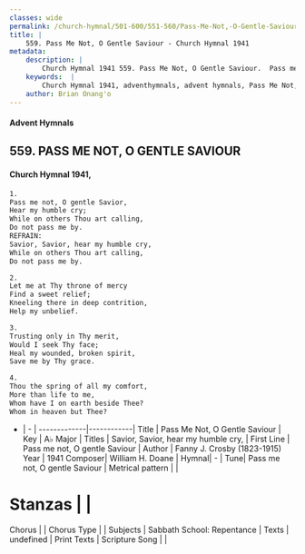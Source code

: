 ```yaml
---
classes: wide
permalink: /church-hymnal/501-600/551-560/Pass-Me-Not,-O-Gentle-Saviour/
title: |
    559. Pass Me Not, O Gentle Saviour - Church Hymnal 1941
metadata:
    description: |
        Church Hymnal 1941 559. Pass Me Not, O Gentle Saviour.  Pass me not, O gentle Savior,  Hear my humble cry;  While on others Thou art calling,  Do not pass me by.  
    keywords:  |
        Church Hymnal 1941, adventhymnals, advent hymnals, Pass Me Not, O Gentle Saviour, Pass me not, O gentle Saviour. Savior, Savior, hear my humble cry, 
    author: Brian Onang'o
---
```


#### Advent Hymnals
## 559. PASS ME NOT, O GENTLE SAVIOUR
####  Church Hymnal 1941,

```txt
1.
Pass me not, O gentle Savior, 
Hear my humble cry; 
While on others Thou art calling, 
Do not pass me by. 
REFRAIN:
Savior, Savior, hear my humble cry, 
While on others Thou art calling, 
Do not pass me by. 

2.
Let me at Thy throne of mercy 
Find a sweet relief; 
Kneeling there in deep contrition, 
Help my unbelief. 

3.
Trusting only in Thy merit, 
Would I seek Thy face; 
Heal my wounded, broken spirit, 
Save me by Thy grace. 

4.
Thou the spring of all my comfort, 
More than life to me, 
Whom have I on earth beside Thee? 
Whom in heaven but Thee?

```

- |   -  |
-------------|------------|
Title | Pass Me Not, O Gentle Saviour |
Key | A♭ Major |
Titles | Savior, Savior, hear my humble cry,  |
First Line | Pass me not, O gentle Saviour |
Author | Fanny J. Crosby (1823-1915)
Year | 1941
Composer| William H. Doane |
Hymnal|  - |
Tune| Pass me not, O gentle Saviour |
Metrical pattern | |
# Stanzas |  |
Chorus |  |
Chorus Type |  |
Subjects | Sabbath School: Repentance |
Texts | undefined |
Print Texts | 
Scripture Song |  |
    
